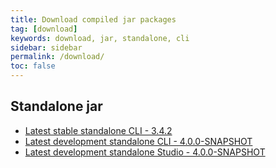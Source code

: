 ```yaml
---
title: Download compiled jar packages
tag: [download]
keywords: download, jar, standalone, cli
sidebar: sidebar
permalink: /download/
toc: false
---
```


## Standalone jar
* [Latest stable standalone CLI - 3.4.2](/content/archive/graphwalker-cli-3.4.2.jar)
* [Latest development standalone CLI - 4.0.0-SNAPSHOT](https://github.com/GraphWalker/graphwalker-project/releases/download/LATEST-BUILDS/graphwalker-cli-4.0.0-SNAPSHOT.jar)
* [Latest development standalone Studio - 4.0.0-SNAPSHOT](https://github.com/GraphWalker/graphwalker-project/releases/download/LATEST-BUILDS/graphwalker-studio-4.0.0-SNAPSHOT.jar)
